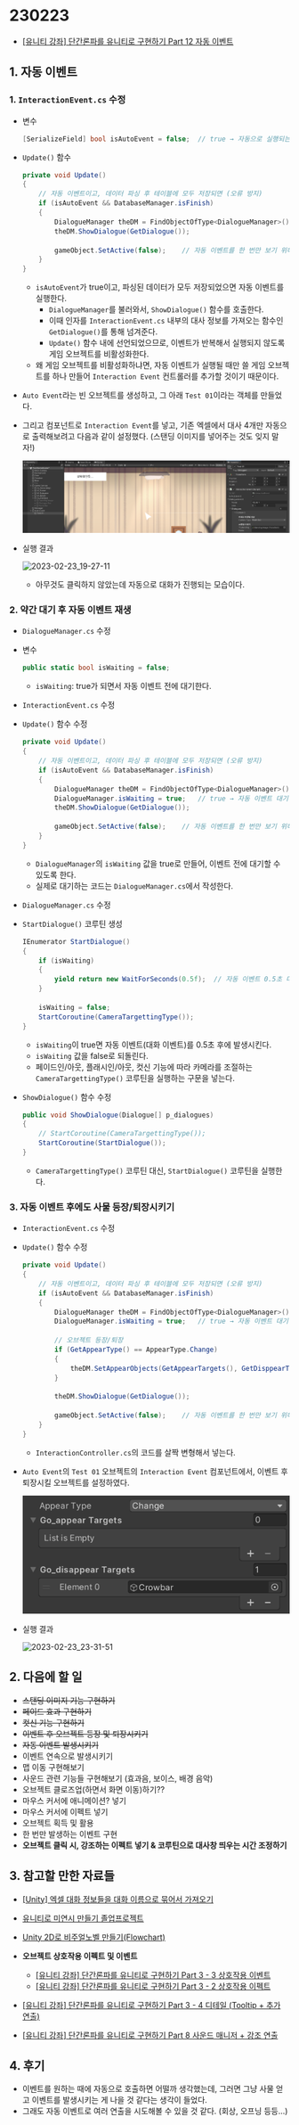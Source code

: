 # 230223

- [[유니티 강좌] 단간론파를 유니티로 구현하기 Part 12 자동 이벤트](https://youtu.be/BpYBES6VIeY?list=PLUZ5gNInsv_NG_UKZoua8goQbtseAo8Ow)



## 1. 자동 이벤트

### 1. `InteractionEvent.cs` 수정

- 변수

  ```c#
  [SerializeField] bool isAutoEvent = false;  // true → 자동으로 실행되는 이벤트
  ```



- `Update()` 함수

  ```c#
  private void Update()
  {
      // 자동 이벤트이고, 데이터 파싱 후 테이블에 모두 저장되면 (오류 방지)
      if (isAutoEvent && DatabaseManager.isFinish)
      {
          DialogueManager theDM = FindObjectOfType<DialogueManager>();
          theDM.ShowDialogue(GetDialogue());
  
          gameObject.SetActive(false);    // 자동 이벤트를 한 번만 보기 위해 아예 비활성화한다.
      }
  }
  ```

  - `isAutoEvent`가 true이고, 파싱된 데이터가 모두 저장되었으면 자동 이벤트를 실행한다.
    - `DialogueManager`를 불러와서, `ShowDialogue()` 함수를 호출한다.
    - 이때 인자를 `InteractionEvent.cs` 내부의 대사 정보를 가져오는 함수인 `GetDialogue()`를 통해 넘겨준다.
    - `Update()` 함수 내에 선언되었으므로, 이벤트가 반복해서 실행되지 않도록 게임 오브젝트를 비활성화한다.
  - 왜 게임 오브젝트를 비활성화하냐면, 자동 이벤트가 실행될 때만 쓸 게임 오브젝트를 하나 만들어 `Interaction Event` 컨트롤러를 추가할 것이기 때문이다.



- `Auto Event`라는 빈 오브젝트를 생성하고, 그 아래 `Test 01`이라는 객체를 만들었다.

- 그리고 컴포넌트로 `Interaction Event`를 넣고, 기존 엑셀에서 대사 4개만 자동으로 출력해보려고 다음과 같이 설정했다. (스탠딩 이미지를 넣어주는 것도 잊지 말자!)

  ![image-20230223192225822](Assets/230223.assets/image-20230223192225822.png)



- 실행 결과

  ![2023-02-23_19-27-11](Assets/230223.assets/2023-02-23_19-27-11.gif)

  - 아무것도 클릭하지 않았는데 자동으로 대화가 진행되는 모습이다.



### 2. 약간 대기 후 자동 이벤트 재생

- `DialogueManager.cs` 수정

- 변수

  ```c#
  public static bool isWaiting = false;
  ```

  - `isWaiting`: true가 되면서 자동 이벤트 전에 대기한다.



- `InteractionEvent.cs` 수정

- `Update()` 함수 수정

  ```c#
  private void Update()
  {
      // 자동 이벤트이고, 데이터 파싱 후 테이블에 모두 저장되면 (오류 방지)
      if (isAutoEvent && DatabaseManager.isFinish)
      {
          DialogueManager theDM = FindObjectOfType<DialogueManager>();
          DialogueManager.isWaiting = true;   // true → 자동 이벤트 대기
          theDM.ShowDialogue(GetDialogue());
  
          gameObject.SetActive(false);    // 자동 이벤트를 한 번만 보기 위해 아예 비활성화한다.
      }
  }
  ```

  - `DialogueManager`의 `isWaiting` 값을 true로 만들어, 이벤트 전에 대기할 수 있도록 한다.
  - 실제로 대기하는 코드는 `DialogueManager.cs`에서 작성한다.



- `DialogueManager.cs` 수정

- `StartDialogue()` 코루틴 생성

  ```c#
  IEnumerator StartDialogue()
  {
      if (isWaiting)
      {
          yield return new WaitForSeconds(0.5f);  // 자동 이벤트 0.5초 대기
      }
  
      isWaiting = false;
      StartCoroutine(CameraTargettingType());
  }
  ```

  - `isWaiting`이 true면 자동 이벤트(대화 이벤트)를 0.5초 후에 발생시킨다.
  - `isWaiting` 값을 false로 되돌린다.
  - 페이드인/아웃, 플래시인/아웃, 컷신 기능에 따라 카메라를 조절하는 `CameraTargettingType()` 코루틴을 실행하는 구문을 넣는다.



- `ShowDialogue()` 함수 수정

  ```c#
  public void ShowDialogue(Dialogue[] p_dialogues)
  {
      // StartCoroutine(CameraTargettingType());
      StartCoroutine(StartDialogue());
  }
  ```

  - `CameraTargettingType()` 코루틴 대신, `StartDialogue()` 코루틴을 실행한다.



### 3. 자동 이벤트 후에도 사물 등장/퇴장시키기

- `InteractionEvent.cs` 수정

- `Update()` 함수 수정

  ```c#
  private void Update()
  {
      // 자동 이벤트이고, 데이터 파싱 후 테이블에 모두 저장되면 (오류 방지)
      if (isAutoEvent && DatabaseManager.isFinish)
      {
          DialogueManager theDM = FindObjectOfType<DialogueManager>();
          DialogueManager.isWaiting = true;   // true → 자동 이벤트 대기
  
          // 오브젝트 등장/퇴장
          if (GetAppearType() == AppearType.Change)
          {
              theDM.SetAppearObjects(GetAppearTargets(), GetDisppearTargets());
          }
  
          theDM.ShowDialogue(GetDialogue());
  
          gameObject.SetActive(false);    // 자동 이벤트를 한 번만 보기 위해 아예 비활성화한다.
      }
  }
  ```

  - `InteractionController.cs`의 코드를 살짝 변형해서 넣는다.



- `Auto Event`의 `Test 01` 오브젝트의 `Interaction Event` 컴포넌트에서, 이벤트 후 퇴장시킬 오브젝트를 설정하였다.

  ![image-20230223232345140](Assets/230223.assets/image-20230223232345140.png)



- 실행 결과

  ![2023-02-23_23-31-51](Assets/230223.assets/2023-02-23_23-31-51.gif)



## 2. 다음에 할 일

- ~~스탠딩 이미지 기능 구현하기~~
- ~~페이드 효과 구현하기~~
- ~~컷신 기능 구현하기~~
- ~~이벤트 후 오브젝트 등장 및 퇴장시키기~~
- ~~자동 이벤트 발생시키기~~
- 이벤트 연속으로 발생시키기
- 맵 이동 구현해보기
- 사운드 관련 기능들 구현해보기 (효과음, 보이스, 배경 음악)
- 오브젝트 클로즈업(하면서 화면 이동)하기??
- 마우스 커서에 애니메이션? 넣기
- 마우스 커서에 이펙트 넣기
- 오브젝트 획득 및 활용
- 한 번만 발생하는 이벤트 구현
- **오브젝트 클릭 시, 강조하는 이펙트 넣기 & 코루틴으로 대사창 띄우는 시간 조정하기**





## 3. 참고할 만한 자료들

- [[Unity] 엑셀 대화 정보들을 대화 이름으로 묶어서 가져오기](https://velog.io/@gkswh4860/Unity-%EC%97%91%EC%85%80-%EB%8C%80%ED%99%94-%EB%82%B4%EC%9A%A9%EC%9D%84-%EB%8C%80%ED%99%94-%EC%9D%B4%EB%A6%84%EC%9C%BC%EB%A1%9C-%EB%AC%B6%EC%96%B4%EC%84%9C-%EA%B0%80%EC%A0%B8%EC%98%A4%EA%B8%B0)
- [유니티로 미연시 만들기 졸업프로젝트](https://www.youtube.com/watch?v=eWT0TsknaiU&t=7s)
- [Unity 2D로 비주얼노벨 만들기(Flowchart)](https://m.blog.naver.com/liear1997/221292510685)

- **오브젝트 상호작용 이펙트 및 이벤트**
  - [[유니티 강좌] 단간론파를 유니티로 구현하기 Part 3 - 3 상호작용 이벤트](https://youtu.be/ftBw_KhI694?list=PLUZ5gNInsv_NG_UKZoua8goQbtseAo8Ow)
  - [[유니티 강좌] 단간론파를 유니티로 구현하기 Part 3 - 2 상호작용 이펙트](https://youtu.be/DBFOqJICh3E?list=PLUZ5gNInsv_NG_UKZoua8goQbtseAo8Ow)
- [[유니티 강좌] 단간론파를 유니티로 구현하기 Part 3 - 4 디테일 (Tooltip + 추가 연출)](https://www.youtube.com/watch?v=-89RsNEgE7w&list=PLUZ5gNInsv_NG_UKZoua8goQbtseAo8Ow&index=11)
- [[유니티 강좌] 단간론파를 유니티로 구현하기 Part 8 사운드 매니저 + 강조 연출](https://youtu.be/04RYW3i35jI?list=PLUZ5gNInsv_NG_UKZoua8goQbtseAo8Ow)



## 4. 후기

- 이벤트를 원하는 때에 자동으로 호출하면 어떨까 생각했는데, 그러면 그냥 사물 얻고 이벤트를 발생시키는 게 나을 것 같다는 생각이 들었다.
- 그래도 자동 이벤트로 여러 연출을 시도해볼 수 있을 것 같다. (회상, 오프닝 등등...)